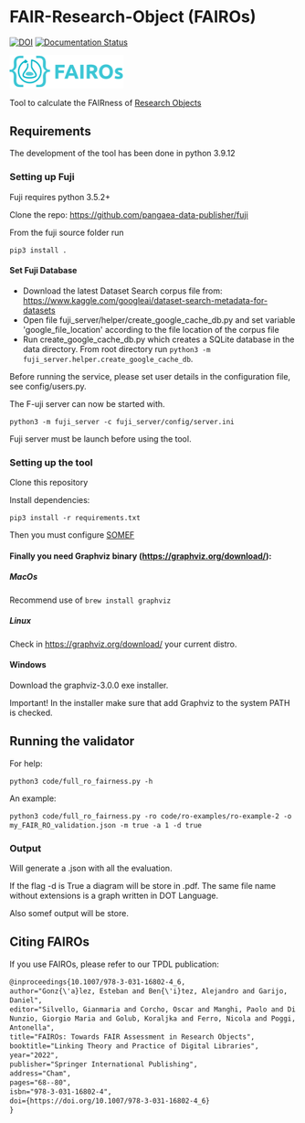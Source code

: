 # FAIR-Research-Object (FAIROs)
[![DOI](https://zenodo.org/badge/431199041.svg)](https://zenodo.org/badge/latestdoi/431199041)
[![Documentation Status](https://readthedocs.org/projects/fairos/badge/?version=latest)](https://fairos.readthedocs.io/en/latest/?badge=latest)

<img src="https://raw.githubusercontent.com/oeg-upm/FAIR-Research-Object/main/docs/fairos_logo.png" alt="logo" width="200"/>

Tool to calculate the FAIRness of [Research Objects](https://www.researchobject.org/ro-crate/)

## Requirements

The development of the tool has been done in python 3.9.12


### Setting up Fuji

Fuji requires python 3.5.2+ 

Clone the repo: https://github.com/pangaea-data-publisher/fuji

From the fuji source folder run

```
pip3 install .
```

#### Set Fuji Database

* Download the latest Dataset Search corpus file from: https://www.kaggle.com/googleai/dataset-search-metadata-for-datasets
* Open file fuji_server/helper/create_google_cache_db.py and set variable 'google_file_location' according to the file location of the corpus file
* Run create_google_cache_db.py which creates a SQLite database in the data directory. From root directory run `python3 -m fuji_server.helper.create_google_cache_db`.

Before running the service, please set user details in the configuration file, see config/users.py.


The F-uji server can now be started with.
```
python3 -m fuji_server -c fuji_server/config/server.ini
```

Fuji server must be launch before using the tool.

### Setting up the tool

Clone this repository

Install dependencies:
```
pip3 install -r requirements.txt
```
Then you must configure [SOMEF](https://github.com/KnowledgeCaptureAndDiscovery/somef#usage)

#### Finally you need Graphviz binary (https://graphviz.org/download/):

##### MacOs

Recommend use of ``` brew install graphviz ```

##### Linux
Check in https://graphviz.org/download/ your current distro.

#### Windows
Download the graphviz-3.0.0 exe installer. 

Important! In the installer make sure that add Graphviz to the system PATH is checked.


## Running the validator

For help:

```
python3 code/full_ro_fairness.py -h
```

An example:
```
python3 code/full_ro_fairness.py -ro code/ro-examples/ro-example-2 -o my_FAIR_RO_validation.json -m true -a 1 -d true
```
### Output

Will generate a .json with all the evaluation.

If the flag -d is True a diagram will be store in .pdf. The same file name without extensions is a graph written in DOT Language.

Also somef output will be store.

## Citing FAIROs
If you use FAIROs, please refer to our TPDL publication:
```
@inproceedings{10.1007/978-3-031-16802-4_6,
author="Gonz{\'a}lez, Esteban and Ben{\'i}tez, Alejandro and Garijo, Daniel",
editor="Silvello, Gianmaria and Corcho, Oscar and Manghi, Paolo and Di Nunzio, Giorgio Maria and Golub, Koraljka and Ferro, Nicola and Poggi, Antonella",
title="FAIROs: Towards FAIR Assessment in Research Objects",
booktitle="Linking Theory and Practice of Digital Libraries",
year="2022",
publisher="Springer International Publishing",
address="Cham",
pages="68--80",
isbn="978-3-031-16802-4",
doi={https://doi.org/10.1007/978-3-031-16802-4_6}
}
```
